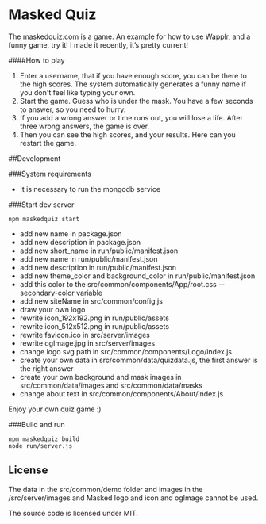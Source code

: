 # Masked Quiz

The [maskedquiz.com](https://maskedquiz.com) is a game. An example for how to use [Wapplr](https://github.com/wapplr/wapplr), 
and a funny game, try it! I made it recently, it’s pretty current!

####How to play

1. Enter a username, that if you have enough score, you can be there to the high scores. The system automatically generates a funny name if you don't feel like typing your own.
2. Start the game. Guess who is under the mask. You have a few seconds to answer, so you need to hurry.
3. If you add a wrong answer or time runs out, you will lose a life. After three wrong answers, the game is over.
4. Then you can see the high scores, and your results. Here can you restart the game.

##Development

###System requirements

- It is necessary to run the mongodb service

###Start dev server

```shell
npm maskedquiz start
```

- add new name in package.json
- add new description in package.json
- add new short_name in run/public/manifest.json
- add new name in run/public/manifest.json
- add new description in run/public/manifest.json 
- add new theme_color and background_color in run/public/manifest.json
- add this color to the src/common/components/App/root.css --secondary-color variable  
- add new siteName in src/common/config.js
- draw your own logo  
- rewrite icon_192x192.png in run/public/assets
- rewrite icon_512x512.png in run/public/assets
- rewrite favicon.ico in src/server/images
- rewrite ogImage.jpg in src/server/images
- change logo svg path in src/common/components/Logo/index.js  
- create your own data in src/common/data/quizdata.js, the first answer is the right answer
- create your own background and mask images in src/common/data/images and src/common/data/masks
- change about text in src/common/components/About/index.js

Enjoy your own quiz game :)

###Build and run

```shell
npm maskedquiz build
node run/server.js
```

## License

The data in the src/common/demo folder and images in the /src/server/images 
and Masked logo and icon and ogImage cannot be used.

The source code is licensed under MIT.

